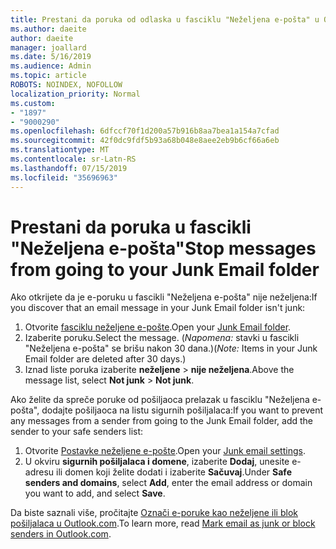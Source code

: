 ```yaml
---
title: Prestani da poruka od odlaska u fasciklu "Neželjena e-pošta" u Outlook.com
ms.author: daeite
author: daeite
manager: joallard
ms.date: 5/16/2019
ms.audience: Admin
ms.topic: article
ROBOTS: NOINDEX, NOFOLLOW
localization_priority: Normal
ms.custom:
- "1897"
- "9000290"
ms.openlocfilehash: 6dfccf70f1d200a57b916b8aa7bea1a154a7cfad
ms.sourcegitcommit: 42f0dc9fdf5b93a68b048e8aee2eb9b6cf66a6eb
ms.translationtype: MT
ms.contentlocale: sr-Latn-RS
ms.lasthandoff: 07/15/2019
ms.locfileid: "35696963"
---
```

# <a name="stop-messages-from-going-to-your-junk-email-folder"></a><span data-ttu-id="42434-102">Prestani da poruka u fascikli "Neželjena e-pošta"</span><span class="sxs-lookup"><span data-stu-id="42434-102">Stop messages from going to your Junk Email folder</span></span>

<span data-ttu-id="42434-103">Ako otkrijete da je e-poruku u fascikli "Neželjena e-pošta" nije neželjena:</span><span class="sxs-lookup"><span data-stu-id="42434-103">If you discover that an email message in your Junk Email folder isn't junk:</span></span>

1. <span data-ttu-id="42434-104">Otvorite [fasciklu neželjene e-pošte](https://outlook.live.com/mail/junkemail).</span><span class="sxs-lookup"><span data-stu-id="42434-104">Open your [Junk Email folder](https://outlook.live.com/mail/junkemail).</span></span>
1. <span data-ttu-id="42434-105">Izaberite poruku.</span><span class="sxs-lookup"><span data-stu-id="42434-105">Select the message.</span></span> <span data-ttu-id="42434-106">(*Napomena:* stavki u fascikli "Neželjena e-pošta" se brišu nakon 30 dana.)</span><span class="sxs-lookup"><span data-stu-id="42434-106">(*Note:* Items in your Junk Email folder are deleted after 30 days.)</span></span>
1. <span data-ttu-id="42434-107">Iznad liste poruka izaberite **neželjene** > **nije neželjena**.</span><span class="sxs-lookup"><span data-stu-id="42434-107">Above the message list, select **Not junk** > **Not junk**.</span></span>

<span data-ttu-id="42434-108">Ako želite da spreče poruke od pošiljaoca prelazak u fasciklu "Neželjena e-pošta", dodajte pošiljaoca na listu sigurnih pošiljalaca:</span><span class="sxs-lookup"><span data-stu-id="42434-108">If you want to prevent any messages from a sender from going to the Junk Email folder, add the sender to your safe senders list:</span></span>

1. <span data-ttu-id="42434-109">Otvorite [Postavke neželjene e-pošte](https://go.microsoft.com/fwlink/?linkid=2035804).</span><span class="sxs-lookup"><span data-stu-id="42434-109">Open your [Junk email settings](https://go.microsoft.com/fwlink/?linkid=2035804).</span></span>
1. <span data-ttu-id="42434-110">U okviru **sigurnih pošiljalaca i domene**, izaberite **Dodaj**, unesite e-adresu ili domen koji želite dodati i izaberite **Sačuvaj**.</span><span class="sxs-lookup"><span data-stu-id="42434-110">Under **Safe senders and domains**, select **Add**, enter the email address or domain you want to add, and select **Save**.</span></span>

<span data-ttu-id="42434-111">Da biste saznali više, pročitajte [Označi e-poruke kao neželjene ili blok pošiljalaca u Outlook.com](https://support.office.com/article/a3ece97b-82f8-4a5e-9ac3-e92fa6427ae4?wt.mc_id=Office_Outlook_com_Alchemy).</span><span class="sxs-lookup"><span data-stu-id="42434-111">To learn more, read [Mark email as junk or block senders in Outlook.com](https://support.office.com/article/a3ece97b-82f8-4a5e-9ac3-e92fa6427ae4?wt.mc_id=Office_Outlook_com_Alchemy).</span></span>
